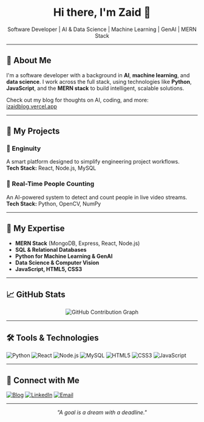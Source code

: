 <h1 align="center">Hi there, I'm Zaid 👋</h1>

<p align="center">
  Software Developer | AI & Data Science | Machine Learning | GenAI | MERN Stack
</p>

---

## 🧠 About Me

I'm a software developer with a background in **AI**, **machine learning**, and **data science**. I work across the full stack, using technologies like **Python**, **JavaScript**, and the **MERN stack** to build intelligent, scalable solutions.

Check out my blog for thoughts on AI, coding, and more: [izaidblog.vercel.app](https://izaidblog.vercel.app)

---

## 💼 My Projects

### 🔧 Enginuity
A smart platform designed to simplify engineering project workflows.  
**Tech Stack:** React, Node.js, MySQL  

### 🎥 Real-Time People Counting
An AI-powered system to detect and count people in live video streams.  
**Tech Stack:** Python, OpenCV, NumPy  

---

## 🚀 My Expertise

- **MERN Stack** (MongoDB, Express, React, Node.js)  
- **SQL & Relational Databases**  
- **Python for Machine Learning & GenAI**  
- **Data Science & Computer Vision**  
- **JavaScript, HTML5, CSS3**

---

## 📈 GitHub Stats

<p align="center">
  <img src="https://github-readme-activity-graph.vercel.app/graph?username=ZaidGIT&theme=react-dark" alt="GitHub Contribution Graph" />
</p>

---

## 🛠️ Tools & Technologies

![Python](https://img.shields.io/badge/Python-3776AB?style=for-the-badge&logo=python&logoColor=white)
![React](https://img.shields.io/badge/React-20232A?style=for-the-badge&logo=react&logoColor=61DAFB)
![Node.js](https://img.shields.io/badge/Node.js-339933?style=for-the-badge&logo=nodedotjs&logoColor=white)
![MySQL](https://img.shields.io/badge/MySQL-00758F?style=for-the-badge&logo=mysql&logoColor=white)
![HTML5](https://img.shields.io/badge/HTML5-E34F26?style=for-the-badge&logo=html5&logoColor=white)
![CSS3](https://img.shields.io/badge/CSS3-1572B6?style=for-the-badge&logo=css3&logoColor=white)
![JavaScript](https://img.shields.io/badge/JavaScript-F7DF1E?style=for-the-badge&logo=javascript&logoColor=black)

---

## 🔗 Connect with Me

[![Blog](https://img.shields.io/badge/Blog-izaidblog.vercel.app-0A0A0A?style=flat-square&logo=vercel)](https://izaidblog.vercel.app/)
[![LinkedIn](https://img.shields.io/badge/LinkedIn-Zaid-blue?style=flat-square&logo=linkedin)](https://in.linkedin.com/in/zaid-madari-87635726a)
[![Email](https://img.shields.io/badge/Email-izaid.dev@gmail.com-red?style=flat-square&logo=gmail)](mailto:izaid.dev@gmail.com)

---

<p align="center">
  <i>"A goal is a dream with a deadline."</i>
</p>
